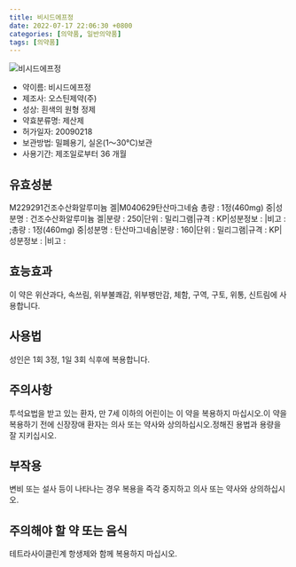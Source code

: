```yaml
---
title: 비시드에프정
date: 2022-07-17 22:06:30 +0800
categories: [의약품, 일반의약품]
tags: [의약품]
---
```

![비시드에프정](https://nedrug.mfds.go.kr/pbp/cmn/itemImageDownload/147427955462100022)

- 약이름: 비시드에프정
- 제조사: 오스틴제약(주)
- 성상: 흰색의 원형 정제
- 약효분류명: 제산제
- 허가일자: 20090218
- 보관방법: 밀폐용기, 실온(1～30℃)보관
- 사용기간: 제조일로부터 36 개월
## 유효성분
M229291건조수산화알루미늄 겔|M040629탄산마그네슘
총량 : 1정(460mg) 중|성분명 : 건조수산화알루미늄 겔|분량 : 250|단위 : 밀리그램|규격 : KP|성분정보 : |비고 : ;총량 : 1정(460mg) 중|성분명 : 탄산마그네슘|분량 : 160|단위 : 밀리그램|규격 : KP|성분정보 : |비고 :
## 효능효과
이 약은 위산과다, 속쓰림, 위부불쾌감, 위부팽만감, 체함, 구역, 구토, 위통, 신트림에 사용합니다.
## 사용법
성인은 1회 3정, 1일 3회 식후에 복용합니다.
## 주의사항
투석요법을 받고 있는 환자, 만 7세 이하의 어린이는 이 약을 복용하지 마십시오.이 약을 복용하기 전에 신장장애 환자는 의사 또는 약사와 상의하십시오.정해진 용법과 용량을 잘 지키십시오.
## 부작용
변비 또는 설사 등이 나타나는 경우 복용을 즉각 중지하고 의사 또는 약사와 상의하십시오.
## 주의해야 할 약 또는 음식
테트라사이클린계 항생제와 함께 복용하지 마십시오.
